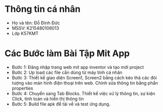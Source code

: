 # Thông tin cá nhân
  - Họ và tên: Đỗ Đình Đức
  - MSSV: K215480106013
  - Lớp K57KMT
# Các Bước làm Bài Tập Mit App
  - Bước 1: Đăng nhập trang web mit app inventor và tạo mới project
  - Bước 2: Up load các file cần dùng từ máy tính cá nhân
  - Bước 3: Thiết kế giao diện Screen1, Screen2 bằng cách kéo thả các đói tượng vào màn hình điện thoại trên web. Chỉnh sửa thông tin bằng phần properties
  - Bước 4: Chuyển sang Tab Blocks. Thiết kế việc xử lý thông tin, sự kiện Click, tính toán và hiển thị thông tin
  - Bước 5: Build file apk để tải về và test ứng dụng.
